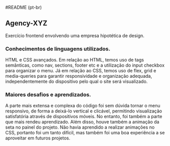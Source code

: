 #README (pt-br)
## Agency-XYZ
Exercício frontend envolvendo uma empresa hipotética de design.
### Conhecimentos de linguagens utilizados.
HTML e CSS avançados.
Em relação ao HTML, temos uso de tags semânticas, como nav, sections, footer etc e a utilização do input checkbox para organizar o menu.
Já em relação ao CSS, temos uso de flex, grid e media-queries para garantir responsividade e organização adequada, independentemente do dispositivo pelo qual o site será visualizado.
### Maiores desafios e aprendizados.
A parte mais extensa e complexa do código foi sem dúvida tornar o menu responsivo, de forma a deixá-lo vertical e clicável, permitindo visualização satisfatória através de dispositivos móveis. No entanto, foi também a parte que mais rendeu aprendizado.
Além disso, houve também a animação da seta no painel do projeto. Não havia aprendido a realizar animações no CSS, portanto foi um tanto difícil, mas também foi uma boa experiência a se aproveitar em futuros projetos.

